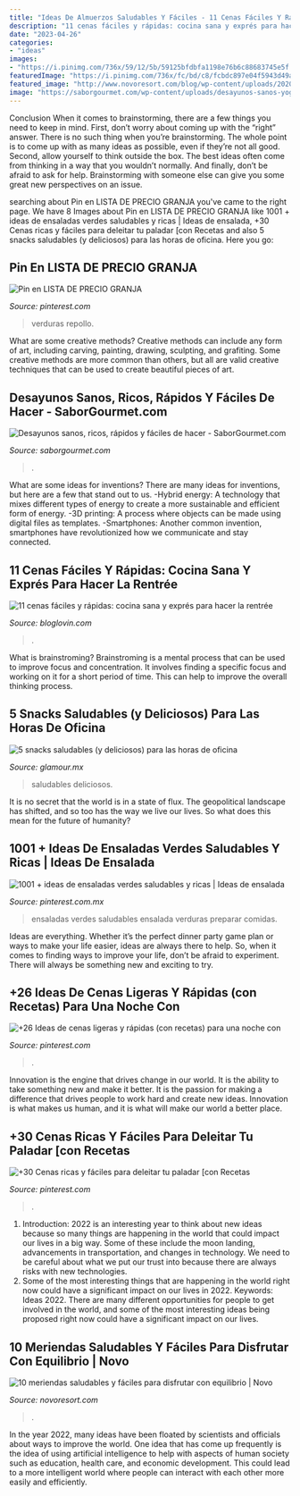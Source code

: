 ```yaml
---
title: "Ideas De Almuerzos Saludables Y Fáciles - 11 Cenas Fáciles Y Rápidas: Cocina Sana Y Exprés Para Hacer La Rentrée"
description: "11 cenas fáciles y rápidas: cocina sana y exprés para hacer la rentrée"
date: "2023-04-26"
categories:
- "ideas"
images:
- "https://i.pinimg.com/736x/59/12/5b/59125bfdbfa1198e76b6c88683745e5f.jpg"
featuredImage: "https://i.pinimg.com/736x/fc/bd/c8/fcbdc897e04f5943d49a17d6e8297d92.jpg"
featured_image: "http://www.novoresort.com/blog/wp-content/uploads/2020/07/meriendas-saludables-y-faciles-7.jpg"
image: "https://saborgourmet.com/wp-content/uploads/desayunos-sanos-yogur-iStock-.jpg"
---
```



Conclusion
When it comes to brainstorming, there are a few things you need to keep in mind. First, don’t worry about coming up with the “right” answer. There is no such thing when you’re brainstorming. The whole point is to come up with as many ideas as possible, even if they’re not all good. Second, allow yourself to think outside the box. The best ideas often come from thinking in a way that you wouldn’t normally. And finally, don’t be afraid to ask for help. Brainstorming with someone else can give you some great new perspectives on an issue.

	

		
searching about Pin en LISTA DE PRECIO GRANJA you've came to the right page. We have 8 Images about Pin en LISTA DE PRECIO GRANJA like 1001 + ideas de ensaladas verdes saludables y ricas | Ideas de ensalada, +30 Cenas ricas y fáciles para deleitar tu paladar [con Recetas and also 5 snacks saludables (y deliciosos) para las horas de oficina. Here you go:
		
    
## Pin En LISTA DE PRECIO GRANJA

<img loading=lazy src="https://i.pinimg.com/736x/fc/bd/c8/fcbdc897e04f5943d49a17d6e8297d92.jpg" onerror="this.onerror=null;this.src='https://tse3.mm.bing.net/th?id=OIP.DWbIhLUQOR7mcrY_43_ctAHaHa&amp;pid=15.1';" alt="Pin en LISTA DE PRECIO GRANJA">

_Source: pinterest.com_

>verduras repollo. 

	

What are some creative methods?
Creative methods can include any form of art, including carving, painting, drawing, sculpting, and grafiting. Some creative methods are more common than others, but all are valid creative techniques that can be used to create beautiful pieces of art.

    
## Desayunos Sanos, Ricos, Rápidos Y Fáciles De Hacer - SaborGourmet.com

<img loading=lazy src="https://saborgourmet.com/wp-content/uploads/desayunos-sanos-yogur-iStock-.jpg" onerror="this.onerror=null;this.src='https://tse3.mm.bing.net/th?id=OIP.evAvPtE7kVlQYLzq8-45jQHaE8&amp;pid=15.1';" alt="Desayunos sanos, ricos, rápidos y fáciles de hacer - SaborGourmet.com">

_Source: saborgourmet.com_

>. 

	

What are some ideas for inventions?
There are many ideas for inventions, but here are a few that stand out to us. 
-Hybrid energy: A technology that mixes different types of energy to create a more sustainable and efficient form of energy.
-3D printing: A process where objects can be made using digital files as templates.
-Smartphones: Another common invention, smartphones have revolutionized how we communicate and stay connected.

    
## 11 Cenas Fáciles Y Rápidas: Cocina Sana Y Exprés Para Hacer La Rentrée

<img loading=lazy src="https://cdn2.blovcdn.com/bloglovin/aHR0cHMlM0ElMkYlMkZpLmJsb2dzLmVzJTJGNzkyMWM4JTJGZmFzdC1oZWFsdGh5LWRpbm5lci1yZWNpcGVzJTJGNjUwXzEyMDAuanBn?checksum=fada0391e5970b93eb5ac877cbc636022137f798&amp;format=j" onerror="this.onerror=null;this.src='https://tse3.mm.bing.net/th?id=OIP.DEtX58yV-X2kZDQ2jOEYBwHaLH&amp;pid=15.1';" alt="11 cenas fáciles y rápidas: cocina sana y exprés para hacer la rentrée">

_Source: bloglovin.com_

>. 

	

What is brainstroming?
Brainstroming is a mental process that can be used to improve focus and concentration. It involves finding a specific focus and working on it for a short period of time. This can help to improve the overall thinking process.

    
## 5 Snacks Saludables (y Deliciosos) Para Las Horas De Oficina

<img loading=lazy src="https://aws.glamour.mx/prod/designs/v1/assets/620x840/235468.jpg" onerror="this.onerror=null;this.src='https://tse4.mm.bing.net/th?id=OIP.5kpHdJzgRqoMuHoIapVThwHaKC&amp;pid=15.1';" alt="5 snacks saludables (y deliciosos) para las horas de oficina">

_Source: glamour.mx_

>saludables deliciosos. 

	

It is no secret that the world is in a state of flux. The geopolitical landscape has shifted, and so too has the way we live our lives. So what does this mean for the future of humanity? 

    
## 1001 + Ideas De Ensaladas Verdes Saludables Y Ricas | Ideas De Ensalada

<img loading=lazy src="https://i.pinimg.com/736x/59/12/5b/59125bfdbfa1198e76b6c88683745e5f.jpg" onerror="this.onerror=null;this.src='https://tse2.mm.bing.net/th?id=OIP.ZoCQlSkc0nUTz02aGbAXbQHaLL&amp;pid=15.1';" alt="1001 + ideas de ensaladas verdes saludables y ricas | Ideas de ensalada">

_Source: pinterest.com.mx_

>ensaladas verdes saludables ensalada verduras preparar comidas. 

	

Ideas are everything. Whether it’s the perfect dinner party game plan or ways to make your life easier, ideas are always there to help. So, when it comes to finding ways to improve your life, don’t be afraid to experiment. There will always be something new and exciting to try.

    
## +26 Ideas De Cenas Ligeras Y Rápidas (con Recetas) Para Una Noche Con

<img loading=lazy src="https://i.pinimg.com/736x/32/a3/72/32a3723c893d93cc9afe7f2d0cbf08ee.jpg" onerror="this.onerror=null;this.src='https://tse3.mm.bing.net/th?id=OIP.vVAuMZzZrdGDfT3Qs9PA1QHaLH&amp;pid=15.1';" alt="+26 Ideas de cenas ligeras y rápidas (con recetas) para una noche con">

_Source: pinterest.com_

>. 

	

Innovation is the engine that drives change in our world. It is the ability to take something new and make it better. It is the passion for making a difference that drives people to work hard and create new ideas. Innovation is what makes us human, and it is what will make our world a better place.

    
## +30 Cenas Ricas Y Fáciles Para Deleitar Tu Paladar [con Recetas

<img loading=lazy src="https://i.pinimg.com/736x/c4/f2/60/c4f260c10f2b875769a33219ebb46a14.jpg" onerror="this.onerror=null;this.src='https://tse2.mm.bing.net/th?id=OIP.tnVPA3B4ocrzkE05UvLaqAHaLG&amp;pid=15.1';" alt="+30 Cenas ricas y fáciles para deleitar tu paladar [con Recetas">

_Source: pinterest.com_

>. 

	

1) Introduction: 2022 is an interesting year to think about new ideas because so many things are happening in the world that could impact our lives in a big way. Some of these include the moon landing, advancements in transportation, and changes in technology. We need to be careful about what we put our trust into because there are always risks with new technologies.
2) Some of the most interesting things that are happening in the world right now could have a significant impact on our lives in 2022. Keywords: Ideas 2022. There are many different opportunities for people to get involved in the world, and some of the most interesting ideas being proposed right now could have a significant impact on our lives.

    
## 10 Meriendas Saludables Y Fáciles Para Disfrutar Con Equilibrio | Novo

<img loading=lazy src="http://www.novoresort.com/blog/wp-content/uploads/2020/07/meriendas-saludables-y-faciles-7.jpg" onerror="this.onerror=null;this.src='https://tse2.mm.bing.net/th?id=OIP.2lTEVAVSVw5L82iUnBansQHaLH&amp;pid=15.1';" alt="10 meriendas saludables y fáciles para disfrutar con equilibrio | Novo">

_Source: novoresort.com_

>. 

	

In the year 2022, many ideas have been floated by scientists and officials about ways to improve the world. One idea that has come up frequently is the idea of using artificial intelligence to help with aspects of human society such as education, health care, and economic development. This could lead to a more intelligent world where people can interact with each other more easily and efficiently.

